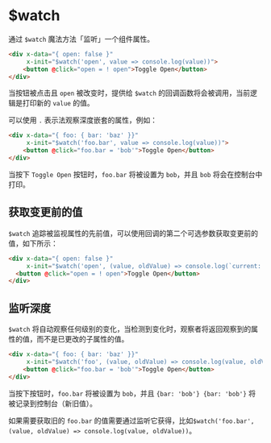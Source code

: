 # $watch

通过 `$watch` 魔法方法「监听」一个组件属性。

```html
<div x-data="{ open: false }"
     x-init="$watch('open', value => console.log(value))">
    <button @click="open = ! open">Toggle Open</button>
</div>
```

当按钮被点击且 `open` 被改变时，提供给 `$watch` 的回调函数将会被调用，当前逻辑是打印新的 `value` 的值。

可以使用 `.` 表示法观察深度嵌套的属性，例如：

```html
<div x-data="{ foo: { bar: 'baz' }}" 
     x-init="$watch('foo.bar', value => console.log(value))">
    <button @click="foo.bar = 'bob'">Toggle Open</button>
</div>
```

当按下 `Toggle Open` 按钮时，`foo.bar` 将被设置为 `bob`，并且 `bob` 将会在控制台中打印。

## 获取变更前的值

`$watch` 追踪被监视属性的先前值，可以使用回调的第二个可选参数获取变更前的值，如下所示：

```html
<div x-data="{ open: false }" 
     x-init="$watch('open', (value, oldValue) => console.log(`current: ${value}, old: ${oldValue}`))">
  <button @click="open = ! open">Toggle Open</button>
</div>
```

## 监听深度

`$watch` 将自动观察任何级别的变化，当检测到变化时，观察者将返回观察到的属性的值，而不是已更改的子属性的值。

```html
<div x-data="{ foo: { bar: 'baz' }}"
     x-init="$watch('foo', (value, oldValue) => console.log(value, oldValue))">
    <button @click="foo.bar = 'bob'">Toggle Open</button>
</div>
```

当按下按钮时，`foo.bar` 将被设置为 `bob`，并且 `{bar: 'bob'} {bar: 'bob'}` 将被记录到控制台（新旧值）。

如果需要获取旧的 `foo.bar` 的值需要通过监听它获得，比如`$watch('foo.bar', (value, oldValue) => console.log(value, oldValue))`。


